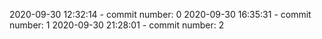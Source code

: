 2020-09-30 12:32:14 - commit number: 0
2020-09-30 16:35:31 - commit number: 1
2020-09-30 21:28:01 - commit number: 2
